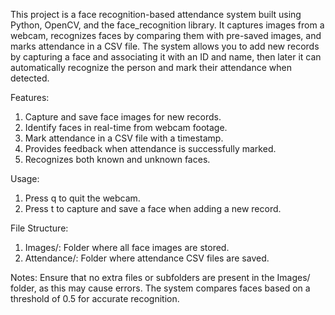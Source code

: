 This project is a face recognition-based attendance system built using Python, OpenCV, and the face_recognition library. It captures images from a webcam, recognizes faces by comparing them with pre-saved images, and marks attendance in a CSV file. The system allows you to add new records by capturing a face and associating it with an ID and name, then later it can automatically recognize the person and mark their attendance when detected.

Features:

1. Capture and save face images for new records.
2. Identify faces in real-time from webcam footage.
3. Mark attendance in a CSV file with a timestamp.
4. Provides feedback when attendance is successfully marked.
5. Recognizes both known and unknown faces.

Usage:
1. Press q to quit the webcam.
2. Press t to capture and save a face when adding a new record.

File Structure:

1. Images/: Folder where all face images are stored.
2. Attendance/: Folder where attendance CSV files are saved.

Notes:
Ensure that no extra files or subfolders are present in the Images/ folder, as this may cause errors.
The system compares faces based on a threshold of 0.5 for accurate recognition.

